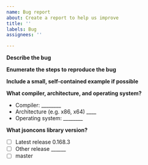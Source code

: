 ```yaml
---
name: Bug report
about: Create a report to help us improve
title: ''
labels: Bug
assignees: ''

---
```


**Describe the bug**

<!-- What is the expected behavior? -->
<!-- What is the actual behavior? -->

**Enumerate the steps to reproduce the bug**

**Include a small, self-contained example if possible**

**What compiler, architecture, and operating system?**

- Compiler: ________
- Architecture (e.g. x86, x64) ____
- Operating system: ________

**What jsoncons library version?**

 - [ ] Latest release 0.168.3
 - [ ] Other release ______
 - [ ] master
